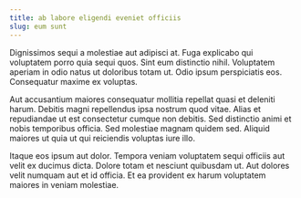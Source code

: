 ```yaml
---
title: ab labore eligendi eveniet officiis
slug: eum sunt
---
```


Dignissimos sequi a molestiae aut adipisci at. Fuga explicabo qui voluptatem porro quia sequi quos. Sint eum distinctio nihil. Voluptatem aperiam in odio natus ut doloribus totam ut. Odio ipsum perspiciatis eos. Consequatur maxime ex voluptas.

Aut accusantium maiores consequatur mollitia repellat quasi et deleniti harum. Debitis magni repellendus ipsa nostrum quod vitae. Alias et repudiandae ut est consectetur cumque non debitis. Sed distinctio animi et nobis temporibus officia. Sed molestiae magnam quidem sed. Aliquid maiores ut quia ut qui reiciendis voluptas iure illo.

Itaque eos ipsum aut dolor. Tempora veniam voluptatem sequi officiis aut velit ex ducimus dicta. Dolore totam et nesciunt quibusdam ut. Aut dolores velit numquam aut et id officia. Et ea provident ex harum voluptatem maiores in veniam molestiae.
